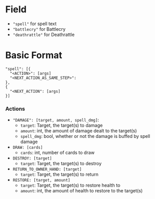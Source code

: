 # Field
- `"spell"` for spell text
- `"battlecry"` for Battlecry
- `"deathrattle"` for Deathrattle

# Basic Format
```
"spell": [{
  "<ACTION>": [args]
  "<NEXT_ACTION_AS_SAME_STEP>":
},
{
  "<NEXT_ACTION": [args]
}]
```

### Actions
- `"DAMAGE": [target, amount, spell_dmg]`:
  - `target`: Target, the target(s) to damage
  - `amount`: int, the amount of damage dealt to the target(s)
  - `spell_dmg`: bool, whether or not the damage is buffed by spell damage
- `DRAW: [cards]`
  - `cards`: int, number of cards to draw
- `DESTROY: [target]`
  - `target`: Target, the target(s) to destroy
- `RETURN_TO_OWNER_HAND: [target]`
  - `target`: Target, the target(s) to return
- `RESTORE: [target, amount]`
  - `target`: Target, the target(s) to restore health to
  - `amount`: int, the amount of health to restore to the target(s)

